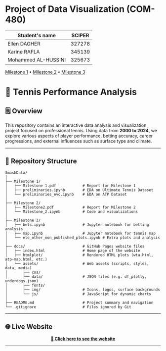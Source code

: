 # Project of Data Visualization (COM-480)

| Student's name        | SCIPER |
|------------------------|--------|
| Ellen DAGHER          | 327278 |
| Karine RAFLA          | 345139 |
| Mohammed AL-HUSSINI   | 325673 |

[Milestone 1](#milestone-1pdf) • [Milestone 2](#milestone-2) • [Milestone 3](#readmemd)

# 🎾 Tennis Performance Analysis

## 🗒️ Overview
This repository contains an interactive data analysis and visualization project focused on professional tennis. Using data from **2000 to 2024**, we explore various aspects of player performance, betting accuracy, career progressions, and external influences such as surface type and climate.

---

## 📁 Repository Structure

```
SmashData/
│
├── Milestone 1/
│   ├── Milestone 1.pdf            # Report for Milestone 1
│   ├── preliminaries.ipynb        # EDA on Ultimate Tennis Dataset
│   └── preliminaries_evo.ipynb    # EDA on ATP Dataset
│
├── Milestone 2/
│   ├── Milestone2.pdf             # Report for Milestone 2
│   └── Milestone_2.ipynb          # Code and visualizations
│
├── Milestone 3/
│   ├── bets.ipynb                 # Jupyter notebook for betting analysis
│   ├── map.ipynb                  # Jupyter notebook for tennis map
│   └── elo_other_non_published_plots.ipynb # Extra plots and analysis
│
├── docs/                          # GitHub Pages website files
│   ├── index.html                 # Home page of the website
│   ├── htmlplot/                  # Rendered HTML plots (wta.html, atp-map.html, etc.)
│   └── assets/                    # Web assets (scripts, styles, data, media)
│       ├── css/
│       ├── data/                  # JSON files (e.g. df_plotly, underdogs.json)
│       ├── fonts/
│       ├── img/                   # Icons, logos, surface backgrounds
│       └── js/                    # JavaScript for dynamic charts
│
├── README.md                      # Project summary and navigation
└── .gitignore                     # Files ignored by Git
```

---

## 🌐 Live Website

<p align="center">
  <a href="https://com-480-data-visualization.github.io/SmashData/" target="_blank"><strong>🔗 Click here to see the website</strong></a>
</p>

---
